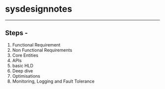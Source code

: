 # sysdesignnotes

---

## Steps - 

1. Functional Requirement
2. Non Functional Requirements
3. Core Entities
4. APIs
5. basic HLD
6. Deep dive
7. Optimisations
8. Monitoring, Logging and Fault Tolerance
